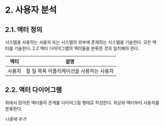 # 2. 사용자 분석

## 2.1. 액터 정의
시스템을 사용하는 사용자 또는 시스템의 외부에 존재하는 시스템을 기술한다. 모든 액터를 기술한다. 2.2 액터 다이어그램의 액터들을 분류한 것과 일치해야 한다.

| 액터 | 설명 |
| --- | --- |
| 사용자 | 할 일 목록 어플리케이션을 사용하는 사용자 |

## 2.2. 액터 다이어그램
위에서 정의한 액터들의 관계를 다이어그림 형태로 작성한다. 최상위 액터부터 사용자를 분류한다.

*나중에 추가*